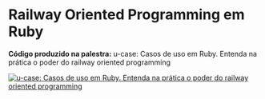 # Railway Oriented Programming em Ruby

**Código produzido na palestra:** u-case: Casos de uso em Ruby. Entenda na prática o poder do railway oriented programming

[![u-case: Casos de uso em Ruby. Entenda na prática o poder do railway oriented programming](https://img.youtube.com/vi/rtyZ8K58MbU/0.jpg)](https://youtu.be/rtyZ8K58MbU?t=6830)
